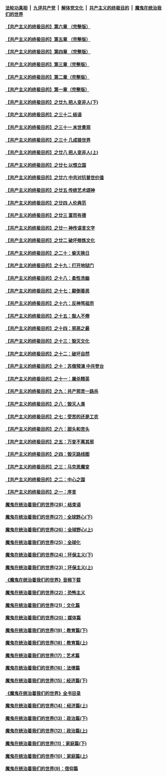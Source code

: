 

####  [法轮功真相](../../../../basic/blob/master/README.md?t=06200901) &nbsp;|&nbsp; [九评共产党](../../../../9ping.md/blob/master/README.md?t=06200901) &nbsp;|&nbsp; [解体党文化](../../../../jtdwh.md/blob/master/README.md?t=06200901)  &nbsp;|&nbsp; [共产主义的终极目的](../../../../gczydzjmd.md/blob/master/README.md?t=06200901) &nbsp;|&nbsp; [魔鬼在统治我们的世界](../../../../mgztzwmdsj.md/blob/master/README.md?t=06200901) 

#### [【共产主义的终极目的】第六章 （完整版）](../pages/nsc422/n11428913.md?t=06200901) 

#### [【共产主义的终极目的】第五章 （完整版）](../pages/nsc422/n11428912.md?t=06200901) 

#### [【共产主义的终极目的】第四章 （完整版）](../pages/nsc422/n11428907.md?t=06200901) 

#### [【共产主义的终极目的】第三章（完整版）](../pages/nsc422/n11428848.md?t=06200901) 

#### [【共产主义的终极目的】第二章（完整版）](../pages/nsc422/n11428831.md?t=06200901) 

#### [【共产主义的终极目的】第一章（完整版）](../pages/nsc422/n11417651.md?t=06200901) 

#### [【共产主义的终极目的】之廿九 把人变非人(下)](../pages/nsc422/n11344140.md?t=06200901) 

#### [【共产主义的终极目的】之三十二 结语](../pages/nsc422/n11360535.md?t=06200901) 

#### [【共产主义的终极目的】之三十一 末世景观](../pages/nsc422/n11351129.md?t=06200901) 

#### [【共产主义的终极目的】之三十 几成狼世界](../pages/nsc422/n11348280.md?t=06200901) 

#### [【共产主义的终极目的】之廿八 把人变非人(上)](../pages/nsc422/n11340492.md?t=06200901) 

#### [【共产主义的终极目的】之廿七 以恨立国](../pages/nsc422/n11336944.md?t=06200901) 

#### [【共产主义的终极目的】之廿六 中共对抗普世价值](../pages/nsc422/n11324785.md?t=06200901) 

#### [【共产主义的终极目的】之廿五 传统艺术颂神](../pages/nsc422/n11296396.md?t=06200901) 

#### [【共产主义的终极目的】之廿四 人伦典范](../pages/nsc422/n11296397.md?t=06200901) 

#### [【共产主义的终极目的】之廿三 富而有德](../pages/nsc422/n11283598.md?t=06200901) 

#### [【共产主义的终极目的】之廿一 神传语言文字](../pages/nsc422/n11263265.md?t=06200901) 

#### [【共产主义的终极目的】之廿二 破坏修炼文化](../pages/nsc422/n11245728.md?t=06200901) 

#### [【共产主义的终极目的】之二十：偷天换日](../pages/nsc422/n11238846.md?t=06200901) 

#### [【共产主义的终极目的】之十九：打开地狱门](../pages/nsc422/n11206376.md?t=06200901) 

#### [【共产主义的终极目的】之十八：柔性洗脑](../pages/nsc422/n11199994.md?t=06200901) 

#### [【共产主义的终极目的】之十七：颠倒善恶](../pages/nsc422/n11179782.md?t=06200901) 

#### [【共产主义的终极目的】之十六：反神骂祖宗](../pages/nsc422/n11166798.md?t=06200901) 

#### [【共产主义的终极目的】之十五：毁人不倦](../pages/nsc422/n11166792.md?t=06200901) 

#### [【共产主义的终极目的】之十四：邪恶之最](../pages/nsc422/n11150249.md?t=06200901) 

#### [【共产主义的终极目的】之十三：毁灭文化](../pages/nsc422/n11135227.md?t=06200901) 

#### [【共产主义的终极目的】之十二：破坏自然](../pages/nsc422/n11135214.md?t=06200901) 

#### [【共产主义的终极目的】之十：苏俄预演 中共登台](../pages/nsc422/n11118424.md?t=06200901) 

#### [【共产主义的终极目的】之十一：屠杀精英](../pages/nsc422/n11118442.md?t=06200901) 

#### [【共产主义的终极目的】之九：共产邪灵一路杀](../pages/nsc422/n11114139.md?t=06200901) 

#### [【共产主义的终极目的】之八：毁灭人类](../pages/nsc422/n11108503.md?t=06200901) 

#### [【共产主义的终极目的】之七：受苦的还是工农](../pages/nsc422/n11101809.md?t=06200901) 

#### [【共产主义的终极目的】之六：甜头和苦头](../pages/nsc422/n11096971.md?t=06200901) 

#### [【共产主义的终极目的】之五：万变不离其邪](../pages/nsc422/n11091285.md?t=06200901) 

#### [【共产主义的终极目的】之四：毁灭路线图](../pages/nsc422/n11086284.md?t=06200901) 

#### [【共产主义的终极目的】之三：马克思魔变](../pages/nsc422/n11061941.md?t=06200901) 

#### [【共产主义的终极目的】之二：中心之国](../pages/nsc422/n11047728.md?t=06200901) 

#### [【共产主义的终极目的】之一：序言](../pages/nsc422/n11086077.md?t=06200901) 

#### [魔鬼在统治着我们的世界(28)：结束语](../pages/nsc422/n10936246.md?t=06200901) 

#### [魔鬼在统治着我们的世界(27)：全球野心(下)](../pages/nsc422/n10928319.md?t=06200901) 

#### [魔鬼在统治着我们的世界(26)：全球野心(上)](../pages/nsc422/n10900318.md?t=06200901) 

#### [魔鬼在统治着我们的世界(25)：全球化](../pages/nsc422/n10788205.md?t=06200901) 

#### [魔鬼在统治着我们的世界(24)：环保主义(下)](../pages/nsc422/n10695307.md?t=06200901) 

#### [魔鬼在统治着我们的世界(23)：环保主义(上)](../pages/nsc422/n10688613.md?t=06200901) 

#### [《魔鬼在统治着我们的世界》音频下载](../pages/nsc422/n10635553.md?t=06200901) 

#### [魔鬼在统治着我们的世界(22)：恐怖主义](../pages/nsc422/n10614727.md?t=06200901) 

#### [魔鬼在统治着我们的世界(21)：文化篇](../pages/nsc422/n10597706.md?t=06200901) 

#### [魔鬼在统治着我们的世界(20)：媒体篇](../pages/nsc422/n10586579.md?t=06200901) 

#### [魔鬼在统治着我们的世界(19)：教育篇(下)](../pages/nsc422/n10564808.md?t=06200901) 

#### [魔鬼在统治着我们的世界(18)：教育篇(上)](../pages/nsc422/n10526970.md?t=06200901) 

#### [魔鬼在统治着我们的世界(17)：艺术篇](../pages/nsc422/n10499093.md?t=06200901) 

#### [魔鬼在统治着我们的世界(16)：法律篇](../pages/nsc422/n10485969.md?t=06200901) 

#### [魔鬼在统治着我们的世界(15)：经济篇(下)](../pages/nsc422/n10469975.md?t=06200901) 

#### [《魔鬼在统治着我们的世界》全书目录](../pages/nsc422/n10464261.md?t=06200901) 

#### [魔鬼在统治着我们的世界(14)：经济篇(上)](../pages/nsc422/n10457370.md?t=06200901) 

#### [魔鬼在统治着我们的世界(13)：政治篇(下)](../pages/nsc422/n10448270.md?t=06200901) 

#### [魔鬼在统治着我们的世界(12)：政治篇(上)](../pages/nsc422/n10444576.md?t=06200901) 

#### [魔鬼在统治着我们的世界(11)：家庭篇(下)](../pages/nsc422/n10440961.md?t=06200901) 

#### [魔鬼在统治着我们的世界(10)：家庭篇(上)](../pages/nsc422/n10435448.md?t=06200901) 

#### [魔鬼在统治着我们的世界(9)：信仰篇](../pages/nsc422/n10432159.md?t=06200901) 

